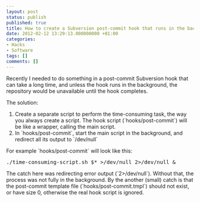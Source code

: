 ```yaml
---
layout: post
status: publish
published: true
title: How to create a Subversion post-commit hook that runs in the background
date: 2012-02-12 13:29:13.000000000 +01:00
categories:
- Hacks
- Software
tags: []
comments: []
---
```

Recently I needed to do something in a post-commit Subversion hook that can take a long time, and unless the hook runs in the background, the repository would be unavailable until the hook completes.

The solution:
<ol>
	<li>Create a separate script to perform the time-consuming task, the way you always create a script. The hook script (`hooks/post-commit`) will be like a wrapper, calling the main script.</li>
	<li>In `hooks/post-commit`, start the main script in the background, and redirect all its output to `/dev/null`</li>
</ol>
For example `hooks/post-commit` will look like this:
<pre>./time-consuming-script.sh $* &gt;/dev/null 2&gt;/dev/null &amp;</pre>
The catch here was redirecting error output (`2&gt;/dev/null`). Without that, the process was not fully in the background.
By the another (small) catch is that the post-commit template file (`hooks/post-commit.tmpl`) should not exist, or have size 0, otherwise the real hook script is ignored.
